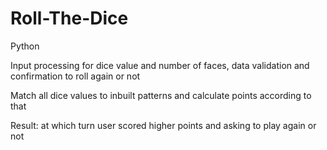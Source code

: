 # Roll-The-Dice
Python

Input processing for dice value and number of faces, data validation and confirmation to roll again or not

Match all dice values to inbuilt patterns and calculate points according to that

Result: at which turn user scored higher points and asking to play again or not


